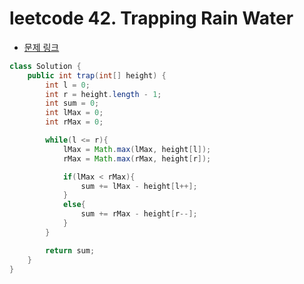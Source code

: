 # leetcode 42. Trapping Rain Water

- [문제 링크](https://leetcode.com/problems/trapping-rain-water/)

```java
class Solution {
    public int trap(int[] height) {
        int l = 0;
        int r = height.length - 1;
        int sum = 0;
        int lMax = 0;
        int rMax = 0;

        while(l <= r){
            lMax = Math.max(lMax, height[l]);
            rMax = Math.max(rMax, height[r]);

            if(lMax < rMax){
                sum += lMax - height[l++];
            }
            else{
                sum += rMax - height[r--];
            }
        }

        return sum;
    }
}
```
